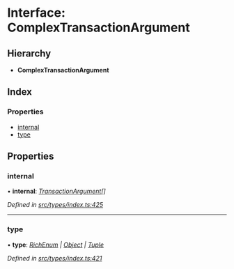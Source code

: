 # Interface: ComplexTransactionArgument

## Hierarchy

* **ComplexTransactionArgument**

## Index

### Properties

* [internal](_src_types_index_.complextransactionargument.md#internal)
* [type](_src_types_index_.complextransactionargument.md#type)

## Properties

###  internal

• **internal**: *[TransactionArgument](../modules/_src_types_index_.md#transactionargument)[]*

*Defined in [src/types/index.ts:425](https://github.com/PolymathNetwork/polymesh-sdk/blob/6f0a424/src/types/index.ts#L425)*

___

###  type

• **type**: *[RichEnum](../enums/_src_types_index_.transactionargumenttype.md#richenum) | [Object](../enums/_src_types_index_.transactionargumenttype.md#object) | [Tuple](../enums/_src_types_index_.transactionargumenttype.md#tuple)*

*Defined in [src/types/index.ts:421](https://github.com/PolymathNetwork/polymesh-sdk/blob/6f0a424/src/types/index.ts#L421)*

